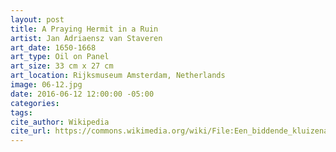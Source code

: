 ```yaml
---
layout: post
title: A Praying Hermit in a Ruin
artist: Jan Adriaensz van Staveren
art_date: 1650-1668
art_type: Oil on Panel
art_size: 33 cm x 27 cm
art_location: Rijksmuseum Amsterdam, Netherlands
image: 06-12.jpg
date: 2016-06-12 12:00:00 -05:00
categories:
tags:
cite_author: Wikipedia
cite_url: https://commons.wikimedia.org/wiki/File:Een_biddende_kluizenaar_in_een_ru%C3%AFne_Rijksmuseum_SK-A-381.jpeg
---
```

